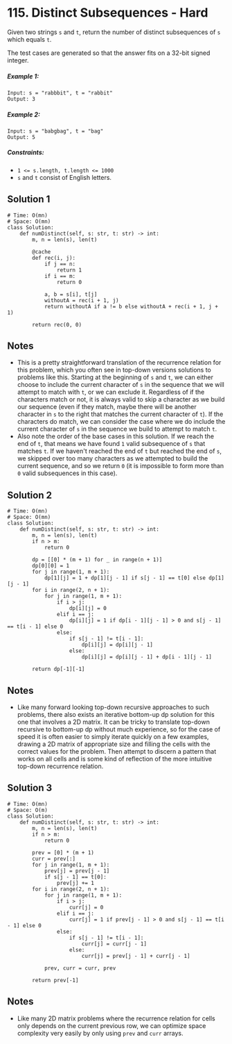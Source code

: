 # 115. Distinct Subsequences - Hard

Given two strings `s` and `t`, return the number of distinct subsequences of `s` which equals `t`.

The test cases are generated so that the answer fits on a 32-bit signed integer.

##### Example 1:

```
Input: s = "rabbbit", t = "rabbit"
Output: 3
```

##### Example 2:

```
Input: s = "babgbag", t = "bag"
Output: 5
```

##### Constraints:

- `1 <= s.length, t.length <= 1000`
- `s` and `t` consist of English letters.

## Solution 1

```
# Time: O(mn)
# Space: O(mn)
class Solution:
    def numDistinct(self, s: str, t: str) -> int:
        m, n = len(s), len(t)
        
        @cache
        def rec(i, j):
            if j == n:
                return 1
            if i == m:
                return 0
            
            a, b = s[i], t[j]
            withoutA = rec(i + 1, j)
            return withoutA if a != b else withoutA + rec(i + 1, j + 1)
        
        return rec(0, 0)
```

## Notes
- This is a pretty straightforward translation of the recurrence relation for this problem, which you often see in top-down versions solutions to problems like this. Starting at the beginning of `s` and `t`, we can either choose to include the current character of `s` in the sequence that we will attempt to match with `t`, or we can exclude it. Regardless of if the characters match or not, it is always valid to skip a character as we build our sequence (even if they match, maybe there will be another character in `s` to the right that matches the current character of `t`). If the characters do match, we can consider the case where we do include the current character of `s` in the sequence we build to attempt to match `t`.
- Also note the order of the base cases in this solution. If we reach the end of `t`, that means we have found `1` valid subsequence of `s` that matches `t`. If we haven't reached the end of `t` but reached the end of `s`, we skipped over too many characters as we attempted to build the current sequence, and so we return `0` (it is impossible to form more than `0` valid subsequences in this case).

## Solution 2

```
# Time: O(mn)
# Space: O(mn)
class Solution:
    def numDistinct(self, s: str, t: str) -> int:
        m, n = len(s), len(t)
        if n > m:
            return 0
        
        dp = [[0] * (m + 1) for _ in range(n + 1)]
        dp[0][0] = 1
        for j in range(1, m + 1):
            dp[1][j] = 1 + dp[1][j - 1] if s[j - 1] == t[0] else dp[1][j - 1]
        for i in range(2, n + 1):
            for j in range(1, m + 1):
                if i > j:
                    dp[i][j] = 0
                elif i == j:
                    dp[i][j] = 1 if dp[i - 1][j - 1] > 0 and s[j - 1] == t[i - 1] else 0
                else:
                    if s[j - 1] != t[i - 1]:
                        dp[i][j] = dp[i][j - 1]
                    else:
                        dp[i][j] = dp[i][j - 1] + dp[i - 1][j - 1]
        
        return dp[-1][-1]
```

## Notes
- Like many forward looking top-down recursive approaches to such problems, there also exists an iterative bottom-up dp solution for this one that involves a 2D matrix. It can be tricky to translate top-down recursive to bottom-up dp without much experience, so for the case of speed it is often easier to simply iterate quickly on a few examples, drawing a 2D matrix of appropriate size and filling the cells with the correct values for the problem. Then attempt to discern a pattern that works on all cells and is some kind of reflection of the more intuitive top-down recurrence relation.

## Solution 3

```
# Time: O(mn)
# Space: O(m)
class Solution:
    def numDistinct(self, s: str, t: str) -> int:
        m, n = len(s), len(t)
        if n > m:
            return 0
        
        prev = [0] * (m + 1)
        curr = prev[:]
        for j in range(1, m + 1):
            prev[j] = prev[j - 1]
            if s[j - 1] == t[0]:
                prev[j] += 1
        for i in range(2, n + 1):
            for j in range(1, m + 1):
                if i > j:
                    curr[j] = 0
                elif i == j:
                    curr[j] = 1 if prev[j - 1] > 0 and s[j - 1] == t[i - 1] else 0
                else:
                    if s[j - 1] != t[i - 1]:
                        curr[j] = curr[j - 1]
                    else:
                        curr[j] = prev[j - 1] + curr[j - 1]
                        
            prev, curr = curr, prev
            
        return prev[-1]
```

## Notes
- Like many 2D matrix problems where the recurrence relation for cells only depends on the current previous row, we can optimize space complexity very easily by only using `prev` and `curr` arrays.